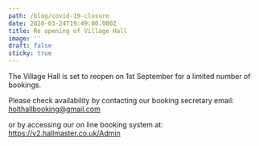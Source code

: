 ```yaml
---
path: /blog/covid-19-closure
date: 2020-03-24T19:49:00.000Z
title: Re opening of Village Hall
image: ''
draft: false
sticky: true
---
```



The Village Hall is set to reopen on 1st September for a limited number of bookings.

Please check availability by contacting our booking secretary email: holthallbooking@gmail.com

or by accessing our on line booking system at: https://v2.hallmaster.co.uk/Admin



[](https://www.gov.uk/coronavirus)